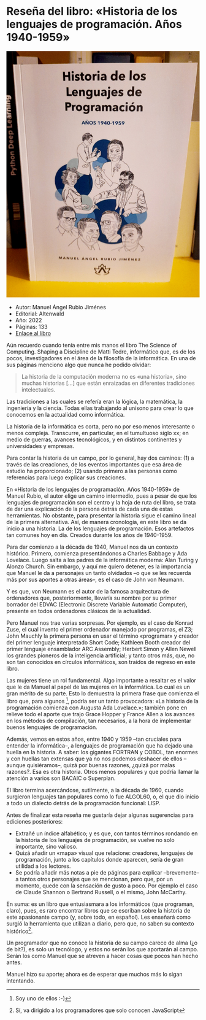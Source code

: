 
# Reseña del libro: «Historia de los lenguajes de programación. Años 1940-1959» 


![]( /_assets/libro-historia-lenguajes-programacion.jpg)


- Autor: Manuel Ángel Rubio Jiménes
- Editorial: Altenwald
- Año: 2022
- Páginas: 133
- [Enlace al libro](https://altenwald.com/historia-de-los-lenguajes-de-programacion)

Aún recuerdo cuando tenía entre mis manos el libro The Science of Computing. Shaping a Discipline de Matti Tedre, informático que, es de los pocos, investigadores en el área de la filosofía de la informática. En una de sus páginas menciono algo que nunca he podido olvidar:

> La historia de la computación moderna no es «una historia», sino muchas historias [...] que están enraizadas en diferentes tradiciones intelectuales.

Las tradiciones a las cuales se refería eran la lógica, la matemática, la ingeniería y la ciencia. Todas ellas trabajando al unísono para crear lo que conocemos en la actualidad como informática. 

La historia de la informática es corta, pero no por eso menos interesante o menos compleja. Transcurre, en particular, en el tumultuoso siglo xx; en medio de guerras, avances tecnológicos, y en distintos continentes y universidades y empresas. 

Para contar la historia de un campo, por lo general, hay dos caminos: (1) a través de las creaciones, de los eventos importantes que esa área de estudio ha proporcionado; (2) usando primero a las personas como referencias para luego explicar sus creaciones. 

En «Historia de los lenguajes de programación. Años 1940-1959» de Manuel Rubio, el autor elige un camino intermedio, pues a pesar de que los lenguajes de programación son el centro y la hoja de ruta del libro, se trata de dar una explicación de la persona detrás de cada una de estas herramientas. No obstante, para presentar la historia sigue el camino lineal de la primera alternativa. Así, de manera cronología, en este libro se da inicio a una historia. La de los lenguajes de programación. Esos artefactos tan comunes hoy en día. Creados durante los años de 1940-1959.

Para dar comienzo a la década de 1940, Manuel nos da un contexto histórico. Primero, comienza presentándonos a Charles Babbage y Ada Lovelace. Luego salta a los padres de la informática moderna: Alan Turing y Alonzo Church. Sin embargo, y aquí me quiero detener, es la importancia que Manuel le da a personajes un tanto olvidados –o que se les recuerda más por sus aportes a otras áreas–, es el caso de John von Neumann. 

Y es que, von Neumann es el autor de la famosa arquitectura de ordenadores que, posteriormente, llevaría su nombre por su primer borrador del EDVAC (Electronic Discrete Variable Automatic Computer), presente en todos ordenadores clásicos de la actualidad.  

Pero Manuel nos trae varias sorpresas. Por ejemplo, es el caso de Konrad Zuse, el cual invento el primer ordenador manejado por programas, el Z3; John Mauchly la primera persona en usar el término «programar» y creador del primer lenguaje interpretado Short Code; Kathleen Booth creador del primer lenguaje ensamblador ARC Assembly; Herbert Simon y Allen Newell los grandes pioneros de la inteligencia artificial; y tanto otros más, que, no son tan conocidos en círculos informáticos, son traídos de regreso en este libro.

Las mujeres tiene un rol fundamental. Algo importante a resaltar es el valor que le da Manuel al papel de las mujeres en la informática. Lo cual es un gran mérito de su parte. Esto lo demuestra la primera frase que comienza el libro que, para algunos [^1], podría ser un tanto provocadora: «La historia de la programación comienza con Augusta Ada Lovelace.»; también pone en relieve todo el aporte que trajo Grace Hopper y France Allen a los avances en los métodos de compilación, tan necesarios, a la hora de implementar buenos lenguajes de programación.

Además, vemos en estos años, entre 1940 y 1959 –tan cruciales para entender la informática–, a lenguajes de programación que ha dejado una huella en la historia. A saber: los gigantes FORTRAN y COBOL, tan enormes y con huellas tan extensas que ya no nos podemos deshacer de ellos –aunque quisiéramos–, quizá por buenas razones, ¿quizá por malas razones?. Esa es otra historia. Otros menos populares y que podría llamar la atención a varios son BACAIC o Superplan. 

El libro termina acercándose, sutilmente, a la década de 1960, cuando surgieron lenguajes tan populares como lo fue ALGOL60, o, el que dio inicio a todo un dialecto detrás de la programación funcional: LISP.

Antes de finalizar esta reseña me gustaría dejar algunas sugerencias para ediciones posteriores: 

- Extrañé un índice alfabético; y es que, con tantos términos rondando en la historia de los lenguajes de programación, se vuelve no solo importante, sino valioso. 
- Quizá añadir un «mapa» visual que relacione: creadores, lenguajes de programación, junto a los capítulos donde aparecen, sería de gran utilidad a los lectores.
- Se podría añadir más notas a pie de páginas para explicar –brevemente– a tantos otros personajes que se mencionan, pero que, por un momento, quede con la sensación de gusto a poco. Por ejemplo el caso de Claude Shannon o Bertrand Russell, o el mismo, John McCarthy.

En suma: es un libro que entusiasmara a los informáticos (que programan, claro), pues, es raro encontrar libros que se escriban sobre la historia de este apasionante campo (y, sobre todo, en español). Les enseñará como surgió la herramienta que utilizan a diario, pero que, no saben su contexto histórico[^2]. 

Un programador que no conoce la historia de su campo carece de alma (¿o de bit?), es solo un tecnólogo, y estos no serán los que aportarán al campo. Serán los como Manuel que se atreven a hacer cosas que pocos han hecho antes.

Manuel hizo su aporte; ahora es de esperar que muchos más lo sigan intentando.


[^1]: Soy uno de ellos :-)

[^2]: Sí, va dirigido a los programadores que solo conocen JavaScript